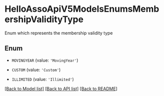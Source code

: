 # HelloAssoApiV5ModelsEnumsMembershipValidityType

Enum which represents the membership validity type

## Enum

* `MOVINGYEAR` (value: `'MovingYear'`)

* `CUSTOM` (value: `'Custom'`)

* `ILLIMITED` (value: `'Illimited'`)

[[Back to Model list]](../README.md#documentation-for-models) [[Back to API list]](../README.md#documentation-for-api-endpoints) [[Back to README]](../README.md)


